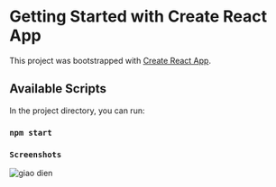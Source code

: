 # Getting Started with Create React App
This project was bootstrapped with [Create React App](https://github.com/facebook/create-react-app).

## Available Scripts

In the project directory, you can run:

### `npm start`
### `Screenshots`
![giao dien](https://github.com/toansola3/thue-do/blob/master/img/Screenshot%202023-02-21%20131806.png?raw=true)


